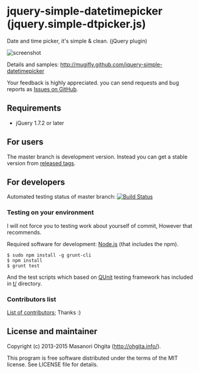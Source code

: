 jquery-simple-datetimepicker (jquery.simple-dtpicker.js)
========

Date and time picker, it's simple & clean. (jQuery plugin)

![screenshot](https://raw.github.com/mugifly/jquery-simple-datetimepicker/master/design/dtpicker_screenshot.png)

Details and samples: http://mugifly.github.com/jquery-simple-datetimepicker

Your feedback is highly appreciated.
you can send requests and bug reports as [Issues on GitHub](https://github.com/mugifly/jquery-simple-datetimepicker/issues).

## Requirements

* jQuery 1.7.2 or later

## For users

The master branch is development version. Instead you can get a stable version from [released tags](https://github.com/mugifly/jquery-simple-datetimepicker/releases).

## For developers

Automated testing status of master branch: [![Build Status](https://travis-ci.org/mugifly/jquery-simple-datetimepicker.svg?branch=master)](https://travis-ci.org/mugifly/jquery-simple-datetimepicker)

### Testing on your environment

I will not force you to testing work about yourself of commit, However that recommends.

Required software for development: [Node.js](http://nodejs.org/) (that includes the npm).

    $ sudo npm install -g grunt-cli
    $ npm install
    $ grunt test

And the test scripts which based on [QUnit](https://qunitjs.com/) testing framework has included in [t/](https://github.com/mugifly/jquery-simple-datetimepicker/tree/master/t) directory.

### Contributors list

[List of contributors](https://github.com/mugifly/jquery-simple-datetimepicker/wiki/Contributors); Thanks :)

## License and maintainer

Copyright (c) 2013-2015 Masanori Ohgita (http://ohgita.info/).

This program is free software distributed under the terms of the MIT license.
See LICENSE file for details.
